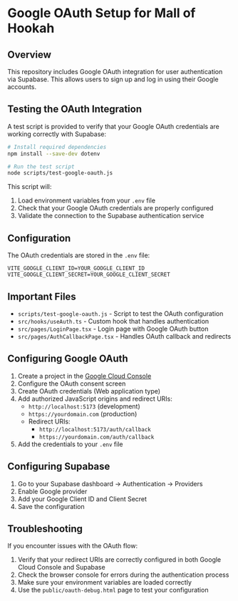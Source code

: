 # Google OAuth Setup for Mall of Hookah

## Overview

This repository includes Google OAuth integration for user authentication via Supabase. This allows users to sign up and log in using their Google accounts.

## Testing the OAuth Integration

A test script is provided to verify that your Google OAuth credentials are working correctly with Supabase:

```bash
# Install required dependencies
npm install --save-dev dotenv

# Run the test script
node scripts/test-google-oauth.js
```

This script will:

1. Load environment variables from your `.env` file
2. Check that your Google OAuth credentials are properly configured
3. Validate the connection to the Supabase authentication service

## Configuration

The OAuth credentials are stored in the `.env` file:

```env
VITE_GOOGLE_CLIENT_ID=YOUR_GOOGLE_CLIENT_ID
VITE_GOOGLE_CLIENT_SECRET=YOUR_GOOGLE_CLIENT_SECRET
```

## Important Files

- `scripts/test-google-oauth.js` - Script to test the OAuth configuration
- `src/hooks/useAuth.ts` - Custom hook that handles authentication
- `src/pages/LoginPage.tsx` - Login page with Google OAuth button
- `src/pages/AuthCallbackPage.tsx` - Handles OAuth callback and redirects

## Configuring Google OAuth

1. Create a project in the [Google Cloud Console](https://console.cloud.google.com/)
2. Configure the OAuth consent screen
3. Create OAuth credentials (Web application type)
4. Add authorized JavaScript origins and redirect URIs:
   - `http://localhost:5173` (development)
   - `https://yourdomain.com` (production)
   - Redirect URIs:
     - `http://localhost:5173/auth/callback`
     - `https://yourdomain.com/auth/callback`
5. Add the credentials to your `.env` file

## Configuring Supabase

1. Go to your Supabase dashboard → Authentication → Providers
2. Enable Google provider
3. Add your Google Client ID and Client Secret
4. Save the configuration

## Troubleshooting

If you encounter issues with the OAuth flow:

1. Verify that your redirect URIs are correctly configured in both Google Cloud Console and Supabase
2. Check the browser console for errors during the authentication process
3. Make sure your environment variables are loaded correctly
4. Use the `public/oauth-debug.html` page to test your configuration
